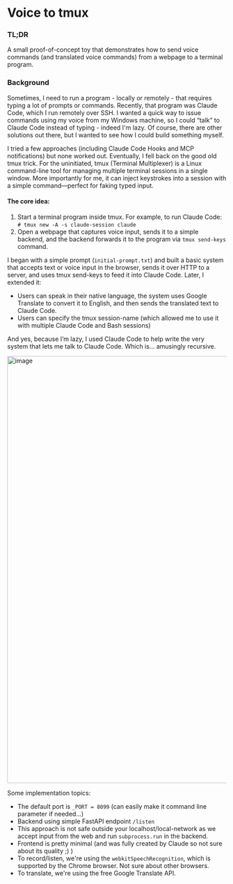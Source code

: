 # Voice to tmux

### TL;DR
A small proof-of-concept toy that demonstrates how to send voice commands (and translated voice commands) from a webpage to a terminal program.

### Background
Sometimes, I need to run a program - locally or remotely - that requires typing a lot of prompts or commands.
Recently, that program was Claude Code, which I run remotely over SSH. I wanted a quick way to issue commands using my voice from my Windows machine, so I could “talk” to Claude Code instead of typing - indeed I'm lazy.
Of course, there are other solutions out there, but I wanted to see how I could build something myself.

I tried a few approaches (including Claude Code Hooks and MCP notifications) but none worked out. Eventually, I fell back on the good old tmux trick.
For the uninitiated, tmux (Terminal Multiplexer) is a Linux command-line tool for managing multiple terminal sessions in a single window. More importantly for me, it can inject keystrokes into a session with a simple command—perfect for faking typed input.

#### The core idea:

1. Start a terminal program inside tmux. For example, to run Claude Code:
```# tmux new -A -s claude-session claude```
2.  Open a webpage that captures voice input, sends it to a simple backend, and the backend forwards it to the program via `tmux send-keys` command.

I began with a simple prompt (`initial-prompt.txt`) and built a basic system that accepts text or voice input in the browser, sends it over HTTP to a server, and uses tmux send-keys to feed it into Claude Code.
Later, I extended it: 
- Users can speak in their native language, the system uses Google Translate to convert it to English, and then sends the translated text to Claude Code.
- Users can specify the tmux session-name (which allowed me to use it with multiple Claude Code and Bash sessions)

And yes, because I’m lazy, I used Claude Code to help write the very system that lets me talk to Claude Code. Which is… amusingly recursive.

<img width="1386" height="980" alt="image" src="https://github.com/user-attachments/assets/80bd2d8a-5726-4c80-b35d-eeeb09af01b4" />

Some implementation topics:
* The default port is `_PORT = 8099`  (can easily make it command line parameter if  needed...)
* Backend using simple FastAPI endpoint `/listen`
* This approach is not safe outside your localhost/local-network as we accept input from the web and run `subprocess.run` in the backend. 
* Frontend is pretty minimal (and was fully created by Claude so not sure about its quality ;) )
* To record/listen, we're using the `webkitSpeechRecognition`, which is supported by the Chrome browser. Not sure about other browsers.
* To translate, we're using the free Google Translate API.
